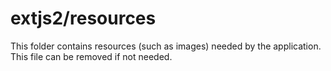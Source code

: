 # extjs2/resources

This folder contains resources (such as images) needed by the application. This file can
be removed if not needed.
